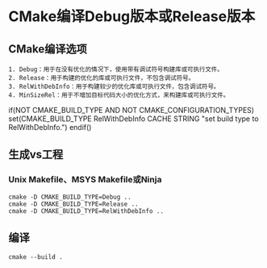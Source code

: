 # CMake编译Debug版本或Release版本

## CMake编译选项
	1. Debug：用于在没有优化的情况下，使用带有调试符号构建库或可执行文件。
	2. Release：用于构建的优化的库或可执行文件，不包含调试符号。
	3. RelWithDebInfo：用于构建较少的优化库或可执行文件，包含调试符号。
	4. MinSizeRel：用于不增加目标代码大小的优化方式，来构建库或可执行文件。


if(NOT CMAKE_BUILD_TYPE AND NOT CMAKE_CONFIGURATION_TYPES)
	set(CMAKE_BUILD_TYPE RelWithDebInfo CACHE STRING "set build type to RelWithDebInfo.")
endif()

## 生成vs工程
### Unix Makefile、MSYS Makefile或Ninja
```
cmake -D CMAKE_BUILD_TYPE=Debug ..
cmake -D CMAKE_BUILD_TYPE=Release ..
cmake -D CMAKE_BUILD_TYPE=RelWithDebInfo ..
```


## 编译
```
cmake --build . 
```